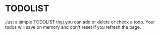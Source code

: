 # TODOLIST
Just a simple TODOLIST that you can add or delete or check a todo. Your todos will save on memory and don't reset if you refresh the page.
